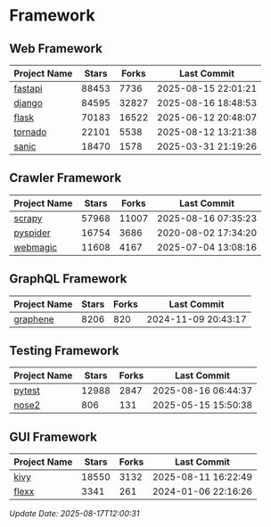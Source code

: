 # Framework

## Web Framework
| Project Name | Stars | Forks | Last Commit |
| ------------ | ----- | ----- | ----------- |
| [fastapi](https://github.com/fastapi/fastapi) | 88453 | 7736 | 2025-08-15 22:01:21 |
| [django](https://github.com/django/django) | 84595 | 32827 | 2025-08-16 18:48:53 |
| [flask](https://github.com/pallets/flask) | 70183 | 16522 | 2025-06-12 20:48:07 |
| [tornado](https://github.com/tornadoweb/tornado) | 22101 | 5538 | 2025-08-12 13:21:38 |
| [sanic](https://github.com/sanic-org/sanic) | 18470 | 1578 | 2025-03-31 21:19:26 |

## Crawler Framework
| Project Name | Stars | Forks | Last Commit |
| ------------ | ----- | ----- | ----------- |
| [scrapy](https://github.com/scrapy/scrapy) | 57968 | 11007 | 2025-08-16 07:35:23 |
| [pyspider](https://github.com/binux/pyspider) | 16754 | 3686 | 2020-08-02 17:34:20 |
| [webmagic](https://github.com/code4craft/webmagic) | 11608 | 4167 | 2025-07-04 13:08:16 |

## GraphQL Framework
| Project Name | Stars | Forks | Last Commit |
| ------------ | ----- | ----- | ----------- |
| [graphene](https://github.com/graphql-python/graphene) | 8206 | 820 | 2024-11-09 20:43:17 |

## Testing Framework
| Project Name | Stars | Forks | Last Commit |
| ------------ | ----- | ----- | ----------- |
| [pytest](https://github.com/pytest-dev/pytest) | 12988 | 2847 | 2025-08-16 06:44:37 |
| [nose2](https://github.com/nose-devs/nose2) | 806 | 131 | 2025-05-15 15:50:38 |

## GUI Framework
| Project Name | Stars | Forks | Last Commit |
| ------------ | ----- | ----- | ----------- |
| [kivy](https://github.com/kivy/kivy) | 18550 | 3132 | 2025-08-11 16:22:49 |
| [flexx](https://github.com/flexxui/flexx) | 3341 | 261 | 2024-01-06 22:16:26 |

*Update Date: 2025-08-17T12:00:31*